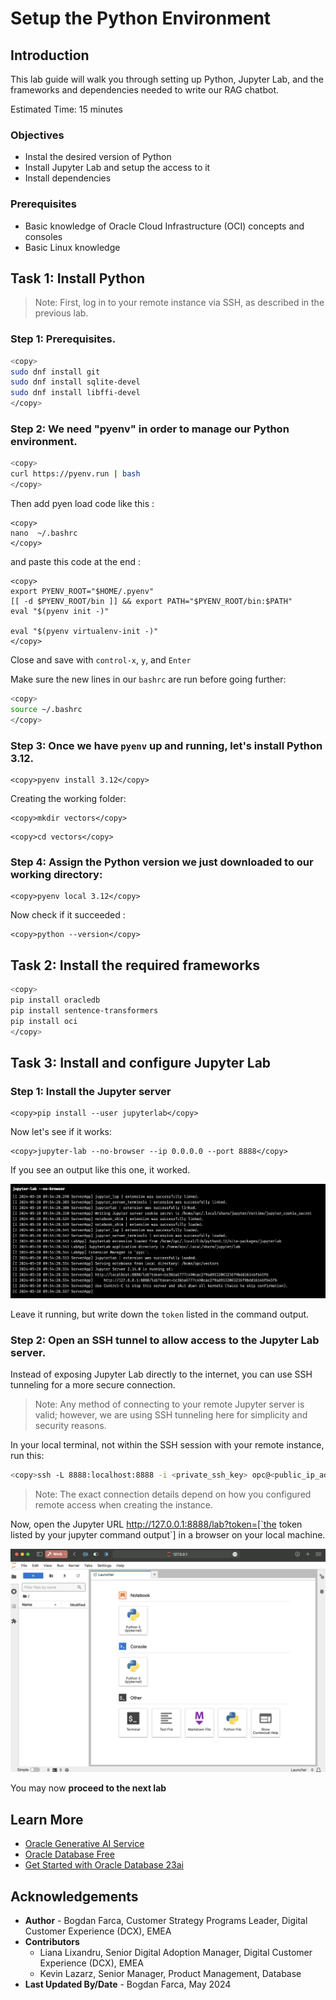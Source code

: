 # Setup the Python Environment

## Introduction

This lab guide will walk you through setting up Python, Jupyter Lab, and the frameworks and dependencies needed to write our RAG chatbot.

Estimated Time: 15 minutes

### Objectives

* Instal the desired version of Python
* Install Jupyter Lab and setup the access to it
* Install dependencies

### Prerequisites

* Basic knowledge of Oracle Cloud Infrastructure (OCI) concepts and consoles
* Basic Linux knowledge

## Task 1: Install Python

> Note: First, log in to your remote instance via SSH, as described in the previous lab.

### Step 1: Prerequisites.

   ```bash
   <copy>
   sudo dnf install git
   sudo dnf install sqlite-devel
   sudo dnf install libffi-devel
   </copy>
   ```
### Step 2: We need "pyenv" in order to manage our Python environment.

   ```bash
   <copy>
   curl https://pyenv.run | bash
   </copy>
   ```
   Then add pyen load code like this :
   ```
   <copy>
   nano  ~/.bashrc
   </copy>
   ```
   and paste this code at the end :
   ```
   <copy>
   export PYENV_ROOT="$HOME/.pyenv"
   [[ -d $PYENV_ROOT/bin ]] && export PATH="$PYENV_ROOT/bin:$PATH"
   eval "$(pyenv init -)"

   eval "$(pyenv virtualenv-init -)"
   </copy>
   ```

   Close and save with `control-x`, `y`, and `Enter`

   Make sure the new lines in our `bashrc` are run before going further: 

   ```bash
   <copy>
   source ~/.bashrc
   </copy>
   ```

### Step 3: Once we have `pyenv` up and running, let's install Python 3.12.
```
<copy>pyenv install 3.12</copy>
```
Creating the working folder:
```
<copy>mkdir vectors</copy>
```
```
<copy>cd vectors</copy>
```

### Step 4: Assign the Python version we just downloaded to our working directory:
```
<copy>pyenv local 3.12</copy>
```

Now check if it succeeded :
```
<copy>python --version</copy>
```
## Task 2: Install the required frameworks

```bash
<copy>
pip install oracledb
pip install sentence-transformers
pip install oci
</copy>
```

## Task 3: Install and configure Jupyter Lab

### Step 1: Install the Jupyter server
```
<copy>pip install --user jupyterlab</copy>
```
Now let's see if it works:
```
<copy>jupyter-lab --no-browser --ip 0.0.0.0 --port 8888</copy>
```
If you see an output like this one, it worked. 

![Jupyter ourput](images/image4.png)

Leave it running, but write down the `token` listed in the command output.  

### Step 2: Open an SSH tunnel to allow access to the Jupyter Lab server.

Instead of exposing Jupyter Lab directly to the internet, you can use SSH tunneling for a more secure connection.

> Note: Any method of connecting to your remote Jupyter server is valid; however, we are using SSH tunneling here for simplicity and security reasons.

In your local terminal, not within the SSH session with your remote instance, run this:

```bash
<copy>ssh -L 8888:localhost:8888 -i <private_ssh_key> opc@<public_ip_address></copy>
```
> Note: The exact connection details depend on how you configured remote access when creating the instance.

Now, open the Jupyter URL http://127.0.0.1:8888/lab?token=[`the token listed by your jupyter command output`] in a browser on your local machine.

![jupyter lab](images/image7.png)

You may now **proceed to the next lab**

## Learn More
* [Oracle Generative AI Service](https://www.oracle.com/artificial-intelligence/generative-ai/generative-ai-service/)
* [Oracle Database Free](https://www.oracle.com/database/free/)
* [Get Started with Oracle Database 23ai](https://www.oracle.com/ro/database/free/get-started/)

## Acknowledgements
* **Author** - Bogdan Farca, Customer Strategy Programs Leader, Digital Customer Experience (DCX), EMEA
* **Contributors** 
   - Liana Lixandru, Senior Digital Adoption Manager, Digital Customer Experience (DCX), EMEA
   - Kevin Lazarz, Senior Manager, Product Management, Database
* **Last Updated By/Date** -  Bogdan Farca, May 2024